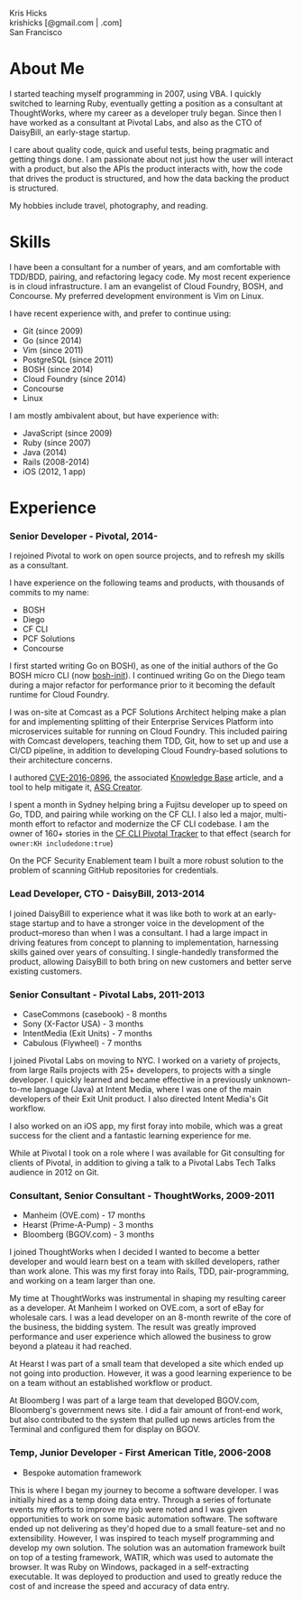 Kris Hicks  
krishicks [@gmail.com | .com]  
San Francisco  

# About Me

I started teaching myself programming in 2007, using VBA. I quickly switched to
learning Ruby, eventually getting a position as a consultant at ThoughtWorks,
where my career as a developer truly began. Since then I have worked as a
consultant at Pivotal Labs, and also as the CTO of DaisyBill, an early-stage
startup.

I care about quality code, quick and useful tests, being pragmatic and getting
things done. I am passionate about not just how the user will interact with a
product, but also the APIs the product interacts with, how the code that drives
the product is structured, and how the data backing the product is structured.

My hobbies include travel, photography, and reading.

# Skills

I have been a consultant for a number of years, and am comfortable with
TDD/BDD, pairing, and refactoring legacy code. My most recent experience is in
cloud infrastructure. I am an evangelist of Cloud Foundry, BOSH, and Concourse.
My preferred development environment is Vim on Linux.

I have recent experience with, and prefer to continue using:

* Git (since 2009)
* Go (since 2014)
* Vim (since 2011)
* PostgreSQL (since 2011)
* BOSH (since 2014)
* Cloud Foundry (since 2014)
* Concourse
* Linux

I am mostly ambivalent about, but have experience with:

* JavaScript (since 2009)
* Ruby (since 2007)
* Java (2014)
* Rails (2008-2014)
* iOS (2012, 1 app)

# Experience

### Senior Developer - Pivotal, 2014-

I rejoined Pivotal to work on open source projects, and to refresh my skills as
a consultant.

I have experience on the following teams and products, with thousands of
commits to my name:

* BOSH
* Diego
* CF CLI
* PCF Solutions
* Concourse

I first started writing Go on BOSH), as one of the initial authors of the Go
BOSH micro CLI (now [bosh-init](https://github.com/cloudfoundry/bosh-init)). I
continued writing Go on the Diego team during a major refactor for performance
prior to it becoming the default runtime for Cloud Foundry.

I was on-site at Comcast as a PCF Solutions Architect helping make a plan for
and implementing splitting of their Enterprise Services Platform into
microservices suitable for running on Cloud Foundry. This included pairing with
Comcast developers, teaching them TDD, Git, how to set up and use a CI/CD
pipeline, in addition to developing Cloud Foundry-based solutions to their
architecture concerns.

I authored [CVE-2016-0896](https://pivotal.io/security/cve-2016-0896), the
associated [Knowledge
Base](https://discuss.pivotal.io/hc/en-us/articles/223312627) article, and a
tool to help mitigate it, [ASG
Creator](https://github.com/cloudfoundry-incubator/asg-creator).

I spent a month in Sydney helping bring a Fujitsu developer up to speed on Go,
TDD, and pairing while working on the CF CLI. I also led a major, multi-month
effort to refactor and modernize the CF CLI codebase. I am the owner of 160+
stories in the [CF CLI Pivotal
Tracker](https://www.pivotaltracker.com/n/projects/892938) to that effect
(search for `owner:KH includedone:true`)

On the PCF Security Enablement team I built a more robust solution to the
problem of scanning GitHub repositories for credentials.

### Lead Developer, CTO - DaisyBill, 2013-2014

I joined DaisyBill to experience what it was like both to work at an
early-stage startup and to have a stronger voice in the development of the
product–moreso than when I was a consultant. I had a large impact in driving
features from concept to planning to implementation, harnessing skills gained
over years of consulting. I single-handedly transformed the product, allowing
DaisyBill to both bring on new customers and better serve existing customers.

### Senior Consultant - Pivotal Labs, 2011-2013

* CaseCommons (casebook) - 8 months
* Sony (X-Factor USA) - 3 months
* IntentMedia (Exit Units) - 7 months
* Cabulous (Flywheel) - 7 months

I joined Pivotal Labs on moving to NYC. I worked on a variety of projects, from
large Rails projects with 25+ developers, to projects with a single developer.
I quickly learned and became effective in a previously unknown-to-me language
(Java) at Intent Media, where I was one of the main developers of their Exit
Unit product. I also directed Intent Media's Git workflow.

I also worked on an iOS app, my first foray into mobile, which was a great
success for the client and a fantastic learning experience for me.
  
While at Pivotal I took on a role where I was available for Git consulting for
clients of Pivotal, in addition to giving a talk to a Pivotal Labs Tech Talks
audience in 2012 on Git.

### Consultant, Senior Consultant - ThoughtWorks, 2009-2011

* Manheim (OVE.com) - 17 months
* Hearst (Prime-A-Pump) - 3 months
* Bloomberg (BGOV.com) - 3 months

I joined ThoughtWorks when I decided I wanted to become a better developer and
would learn best on a team with skilled developers, rather than work alone.
This was my first foray into Rails, TDD, pair-programming, and working on a
team larger than one.

My time at ThoughtWorks was instrumental in shaping my resulting career as a
developer. At Manheim I worked on OVE.com, a sort of eBay for wholesale cars. I
was a lead developer on an 8-month rewrite of the core of the business, the
bidding system. The result was greatly improved performance and user experience
which allowed the business to grow beyond a plateau it had reached.

At Hearst I was part of a small team that developed a site which ended up not
going into production. However, it was a good learning experience to be on a
team without an established workflow or product.
    
At Bloomberg I was part of a large team that developed BGOV.com, Bloomberg's
government news site. I did a fair amount of front-end work, but also
contributed to the system that pulled up news articles from the Terminal and
configured them for display on BGOV.

### Temp, Junior Developer - First American Title, 2006-2008

* Bespoke automation framework

This is where I began my journey to become a software developer. I was
initially hired as a temp doing data entry. Through a series of fortunate
events my efforts to improve my job were noted and I was given opportunities to
work on some basic automation software. The software ended up not delivering as
they'd hoped due to a small feature-set and no extensibility. However, I was
inspired to teach myself programming and develop my own solution. The solution
was an automation framework built on top of a testing framework, WATIR, which
was used to automate the browser. It was Ruby on Windows, packaged in a
self-extracting executable. It was deployed to production and used to greatly
reduce the cost of and increase the speed and accuracy of data entry.

